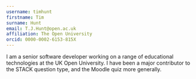 ```yaml
---
username: timhunt
firstname: Tim
surname: Hunt
email: T.J.Hunt@open.ac.uk
affiliation: The Open University
orcid: 0000-0002-6153-815X
---
```

I am a senior software developer working on a range of educational technologies at the UK Open University.
I have been a major contributor to the STACK question type, and the Moodle quiz more generally.

